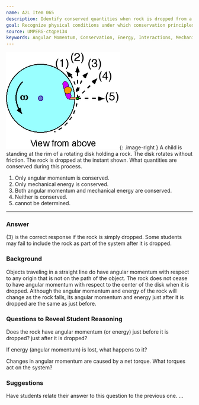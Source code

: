 ```yaml
---
name: A2L Item 065
description: Identify conserved quantities when rock is dropped from a rotating platform.
goal: Recognize physical conditions under which conservation principles hold.
source: UMPERG-ctqpe134
keywords: Angular Momentum, Conservation, Energy, Interactions, Mechanics, Rotational Motion
---
```


![Item065_fig1.gif](../images/Item065_fig1.gif){: .image-right } A
child is standing at the rim of a rotating disk holding a rock.  The
disk rotates without friction.  The rock is dropped at the instant
shown.  What quantities are conserved during this process.

1. Only angular momentum is conserved.
2. Only mechanical energy is conserved.
3. Both angular momentum and mechanical energy are conserved.
4. Neither is conserved.
5. cannot be determined.

<hr/>

### Answer

(3) is the correct response if the rock is simply dropped.  Some
students may fail to include the rock as part of the system after it is
dropped.

### Background

Objects traveling in a straight line do have angular momentum with
respect to any origin that is not on the path of the object.  The  rock
does not cease to have angular momentum with respect to the center of
the disk when it is dropped. Although the angular momentum and energy of
the rock will change as the rock falls, its angular momentum and energy
just after it is dropped are the same as just before.

### Questions to Reveal Student Reasoning

Does the rock have angular momentum (or energy) just before it is
dropped?  just after it is dropped?

If energy (angular momentum) is lost, what happens to it?

Changes in angular momentum are caused by a net torque.  What torques
act on the system?

### Suggestions

Have students relate their answer to this question to the previous one.
...

